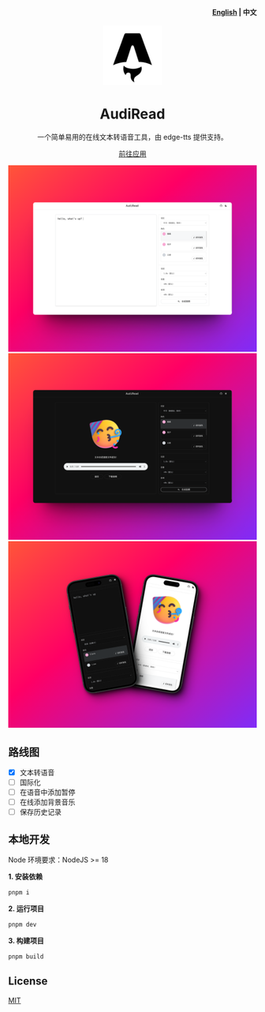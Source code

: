 <h4 align="right"><strong><a href="./README.md">English</a></strong> | 中文</h4>

<p align="center">
  <img width="120" src="./public/favicon.svg" alt="audiread" />
</p>

<h1 align="center">AudiRead</h1>

<p align="center">
  一个简单易用的在线文本转语音工具，由 edge-tts 提供支持。
</p>

<p align="center">
  <a href="https://audiread.app">前往应用</a>
</p>

<p align="center">
  <img src="./screenshots/1.png" alt="截图1" />
  <img src="./screenshots/2.png" alt="截图2" />
  <img src="./screenshots/phone.png" alt="手机截图" />
</p>

## 路线图

- [x] 文本转语音
- [ ] 国际化
- [ ] 在语音中添加暂停
- [ ] 在线添加背景音乐
- [ ] 保存历史记录

## 本地开发

Node 环境要求：NodeJS >= 18

**1. 安装依赖**

```bash
pnpm i
```

**2. 运行项目**

```bash
pnpm dev
```

**3. 构建项目**

```bash
pnpm build
```

## License

[MIT](./LICENSE)


